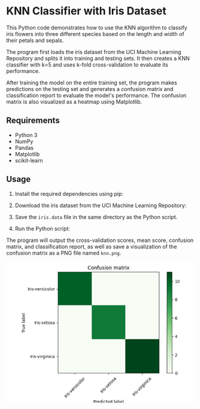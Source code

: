 # KNN Classifier with Iris Dataset

This Python code demonstrates how to use the KNN algorithm to classify iris flowers into three different species based on the length and width of their petals and sepals.

The program first loads the iris dataset from the UCI Machine Learning Repository and splits it into training and testing sets. It then creates a KNN classifier with k=5 and uses k-fold cross-validation to evaluate its performance.

After training the model on the entire training set, the program makes predictions on the testing set and generates a confusion matrix and classification report to evaluate the model's performance. The confusion matrix is also visualized as a heatmap using Matplotlib.

## Requirements

- Python 3
- NumPy
- Pandas
- Matplotlib
- scikit-learn

## Usage

1. Install the required dependencies using pip:

2. Download the iris dataset from the UCI Machine Learning Repository:

3. Save the `iris.data` file in the same directory as the Python script.

4. Run the Python script:

The program will output the cross-validation scores, mean score, confusion matrix, and classification report, as well as save a visualization of the confusion matrix as a PNG file named `knn.png`.

![alt text](https://github.com/Hojat444/KNN/blob/main/knn.png)
